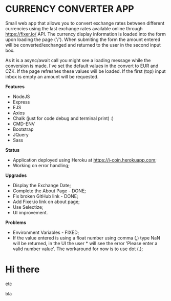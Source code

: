# CURRENCY CONVERTER APP

Small web app that allows you to convert exchange rates between different currencies using the last exchange rates available online through https://fixer.io/ API. The currency display information is loaded into the form upon loading the page ('/'). When submiting the form the amount entered will be converted/exchanged and returned to the user in the second input box.

As it is a async/await call you might see a loading message while the conversion is made. I've set the default values in the convert to EUR and CZK. If the page refreshes these values will be loaded. If the first (top) input inbox is empty an amount will be requested.

**Features**

* NodeJS
* Express
* EJS
* Axios
* Chalk (just for code debug and terminal print) :)
* CMD-ENV
* Bootstrap
* JQuery
* Sass

**Status**
* Application deployed using Heroku at https://i-coin.herokuapp.com;
* Working on error handling;

**Upgrades**

* Display the Exchange Date;
* Complete the About Page - DONE;
* Fix broken GitHub link - DONE;
* Add Fixer.io link on about page;
* Use Selectize;
* UI improvement.

**Problems**

* Environment Variables - FIXED;
* If the value entered is using a float number using comma (,) type NaN will be returned, in the UI the user * will see the error 'Please enter a valid number value'. The workaround for now is to use dot (.);

# Hi there
etc


bla


